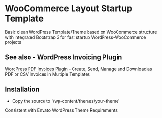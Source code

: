 # WooCommerce Layout Startup Template
<p>Basic clean WordPress Template/Theme based on WooCommerce structure with integrated Bootstrap 3 for fast startup WordPress-WooCommerce projects</p>

## See also - WordPress Invoicing Plugin
<p><a href="https://codecanyon.net/item/wp-invoices-pdf-electronic-invoicing-system/36891583" title="Electronic invoicing and warehouse management plugin which allows you to issue, send and download invoices as pdf file">WordPress PDF Invoices Plugin</a> - Create, Send, Manage and Download as PDF or CSV Invoices in Multiple Templates</p>

## Installation
- Copy the source to '/wp-content/themes/your-theme'

<p>Consistent with Envato WordPress Theme Requirements</p>

